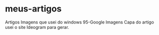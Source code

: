 # meus-artigos
Artigos
Imagens que usei do windows 95-Google Imagens
Capa do artigo usei o site Ideogram para gerar.
